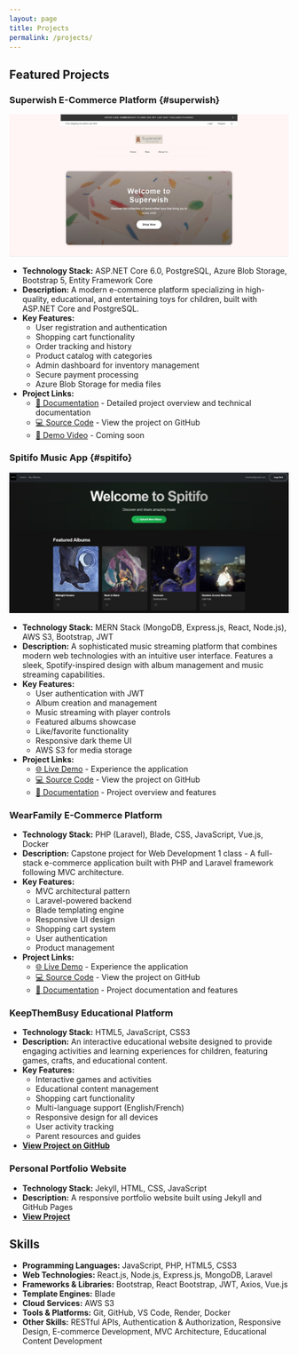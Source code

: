 ```yaml
---
layout: page
title: Projects
permalink: /projects/
---
```


## Featured Projects

### Superwish E-Commerce Platform {#superwish}
![Superwish Homepage](https://raw.githubusercontent.com/xuanwgit/PersonalPortfolioWeb/master/assets/images/superwish-homepage.jpg)
- **Technology Stack:** ASP.NET Core 6.0, PostgreSQL, Azure Blob Storage, Bootstrap 5, Entity Framework Core
- **Description:** A modern e-commerce platform specializing in high-quality, educational, and entertaining toys for children, built with ASP.NET Core and PostgreSQL.
- **Key Features:**
  - User registration and authentication
  - Shopping cart functionality
  - Order tracking and history
  - Product catalog with categories
  - Admin dashboard for inventory management
  - Secure payment processing
  - Azure Blob Storage for media files
- **Project Links:**
  - [📝 Documentation](https://xuanwgit.github.io/Superwish_FSD04_AppDevII_ASP.NET_Project/) - Detailed project overview and technical documentation
  - [💻 Source Code](https://github.com/xuanwgit/Superwish_FSD04_AppDevII_ASP.NET_Project) - View the project on GitHub
  - [🎥 Demo Video](#) - Coming soon

### Spitifo Music App {#spitifo}
![Spitifo Music App](https://raw.githubusercontent.com/xuanwgit/PersonalPortfolioWeb/master/assets/images/Spitifo-homepage.jpg)
- **Technology Stack:** MERN Stack (MongoDB, Express.js, React, Node.js), AWS S3, Bootstrap, JWT
- **Description:** A sophisticated music streaming platform that combines modern web technologies with an intuitive user interface. Features a sleek, Spotify-inspired design with album management and music streaming capabilities.
- **Key Features:**
  - User authentication with JWT
  - Album creation and management
  - Music streaming with player controls
  - Featured albums showcase
  - Like/favorite functionality
  - Responsive dark theme UI
  - AWS S3 for media storage
- **Project Links:**
  - [🌐 Live Demo](https://xuanwgit.github.io/Spitifo-Music-App-React/) - Experience the application
  - [💻 Source Code](https://github.com/xuanwgit/Spitifo-Music-App-React) - View the project on GitHub
  - [📝 Documentation](https://xuanwgit.github.io/Spitifo-Music-App-React/) - Project overview and features

### WearFamily E-Commerce Platform
- **Technology Stack:** PHP (Laravel), Blade, CSS, JavaScript, Vue.js, Docker
- **Description:** Capstone project for Web Development 1 class - A full-stack e-commerce application built with PHP and Laravel framework following MVC architecture.
- **Key Features:**
  - MVC architectural pattern
  - Laravel-powered backend
  - Blade templating engine
  - Responsive UI design
  - Shopping cart system
  - User authentication
  - Product management
- **Project Links:**
  - [🌐 Live Demo](https://wearfamily.herokuapp.com/) - Experience the application
  - [💻 Source Code](https://github.com/xuanwgit/FSD03_WebDev1_WearFamily_JSD) - View the project on GitHub
  - [📝 Documentation](https://github.com/xuanwgit/FSD03_WebDev1_WearFamily_JSD/wiki) - Project documentation and features

### KeepThemBusy Educational Platform
- **Technology Stack:** HTML5, JavaScript, CSS3
- **Description:** An interactive educational website designed to provide engaging activities and learning experiences for children, featuring games, crafts, and educational content.
- **Key Features:**
  - Interactive games and activities
  - Educational content management
  - Shopping cart functionality
  - Multi-language support (English/French)
  - Responsive design for all devices
  - User activity tracking
  - Parent resources and guides
- **[View Project on GitHub](https://github.com/xuanwgit/KeepThemBusy_DDWY)**

### Personal Portfolio Website
- **Technology Stack:** Jekyll, HTML, CSS, JavaScript
- **Description:** A responsive portfolio website built using Jekyll and GitHub Pages
- **[View Project](https://github.com/xuanwgit/PersonalPortfolioWeb)**

## Skills

- **Programming Languages:** JavaScript, PHP, HTML5, CSS3
- **Web Technologies:** React.js, Node.js, Express.js, MongoDB, Laravel
- **Frameworks & Libraries:** Bootstrap, React Bootstrap, JWT, Axios, Vue.js
- **Template Engines:** Blade
- **Cloud Services:** AWS S3
- **Tools & Platforms:** Git, GitHub, VS Code, Render, Docker
- **Other Skills:** RESTful APIs, Authentication & Authorization, Responsive Design, E-commerce Development, MVC Architecture, Educational Content Development 
